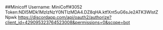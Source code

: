 ##Minicoff
Username: MiniCoff#3052
Token:NDI5MDk1MzIzNzY0NTIzMDA4.DZ8qHA.ktfXnt5uG6sJe2ATK3WIstZNpwk
https://discordapp.com/api/oauth2/authorize?client_id=429095323764523008&permissions=0&scope=bot
